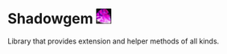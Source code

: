 # Shadowgem <img width="30" src="https://github.com/TomasBouda/Shadowgem/blob/master/TomLabs.Shadowgem/shadowgem.jpg?raw=true">
Library that provides extension and helper methods of all kinds.
